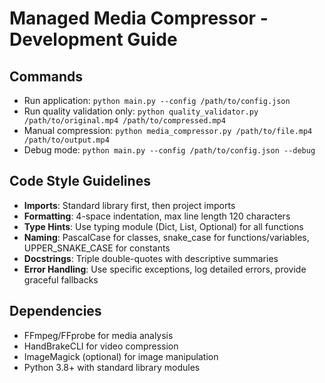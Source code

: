 # Managed Media Compressor - Development Guide

## Commands
- Run application: `python main.py --config /path/to/config.json`
- Run quality validation only: `python quality_validator.py /path/to/original.mp4 /path/to/compressed.mp4`
- Manual compression: `python media_compressor.py /path/to/file.mp4 /path/to/output.mp4`
- Debug mode: `python main.py --config /path/to/config.json --debug`

## Code Style Guidelines
- **Imports**: Standard library first, then project imports
- **Formatting**: 4-space indentation, max line length 120 characters
- **Type Hints**: Use typing module (Dict, List, Optional) for all functions
- **Naming**: PascalCase for classes, snake_case for functions/variables, UPPER_SNAKE_CASE for constants
- **Docstrings**: Triple double-quotes with descriptive summaries
- **Error Handling**: Use specific exceptions, log detailed errors, provide graceful fallbacks

## Dependencies
- FFmpeg/FFprobe for media analysis
- HandBrakeCLI for video compression
- ImageMagick (optional) for image manipulation
- Python 3.8+ with standard library modules